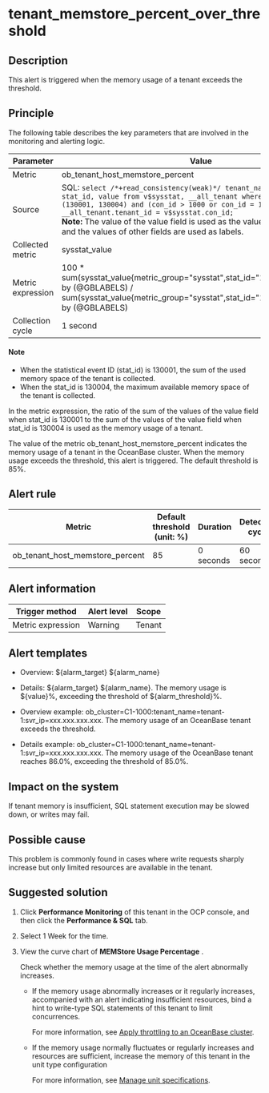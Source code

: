 tenant_memstore_percent_over_threshold 
===========================================================



**Description** 
------------------------------------

This alert is triggered when the memory usage of a tenant exceeds the threshold.

Principle 
------------------------------

The following table describes the key parameters that are involved in the monitoring and alerting logic. 


|     Parameter     |                                                                                                                                                                                                                 Value                                                                                                                                                                                                                  |
|-------------------|----------------------------------------------------------------------------------------------------------------------------------------------------------------------------------------------------------------------------------------------------------------------------------------------------------------------------------------------------------------------------------------------------------------------------------------|
| Metric            | ob_tenant_host_memstore_percent                                                                                                                                                                                                                                                                                                                                                                                                        |
| Source            | SQL: ```select /*+read_consistency(weak)*/ tenant_name, tenant_id, stat_id, value from v$sysstat, __all_tenant where stat_id IN (130001, 130004) and (con_id > 1000 or con_id = 1) and __all_tenant.tenant_id = v$sysstat.con_id; ``` </br> **Note:**  The value of the value field is used as the value of sysstat_value, and the values of other fields are used as labels. |
| Collected metric  | sysstat_value                                                                                                                                                                                                                                                                                                                                                                                                                          |
| Metric expression | 100 \* sum(sysstat_value{metric_group="sysstat",stat_id="130001",@LABELS}) by (@GBLABELS) / sum(sysstat_value{metric_group="sysstat",stat_id="130004",@LABELS}) by (@GBLABELS)                                                                                                                                                                                                                                                         |
| Collection cycle  | 1 second                                                                                                                                                                                                                                                                                                                                                                                                                               |


  <main id="notice" type='explain'>
    <h4>Note</h4>
    <ul>
    <li>When the statistical event ID (stat_id) is 130001, the sum of the used memory space of the tenant is collected.</li>
    <li>When the stat_id is 130004, the maximum available memory space of the tenant is collected.</li>
    </ul>
  </main>

  




In the metric expression, the ratio of the sum of the values of the value field when stat_id is 130001 to the sum of the values of the value field when stat_id is 130004 is used as the memory usage of a tenant.

The value of the metric ob_tenant_host_memstore_percent indicates the memory usage of a tenant in the OceanBase cluster. When the memory usage exceeds the threshold, this alert is triggered. The default threshold is 85%.

**Alert rule** 
-----------------------------------



|             Metric              | Default threshold (unit: %) | Duration  | Detection cycle | Time before clearance |
|---------------------------------|-----------------------------|-----------|-----------------|-----------------------|
| ob_tenant_host_memstore_percent | 85                          | 0 seconds | 60 seconds      | 5 minutes             |



**Alert information** 
------------------------------------------



|  Trigger method   | Alert level | Scope  |
|-------------------|-------------|--------|
| Metric expression | Warning     | Tenant |



**Alert templates** 
----------------------------------------

* Overview: \${alarm_target} ${alarm_name}

  

* Details: \${alarm_target} \${alarm_name}. The memory usage is \${value}%, exceeding the threshold of ${alarm_threshold}%.

  

* Overview example: ob_cluster=C1-1000:tenant_name=tenant-1:svr_ip=xxx.xxx.xxx.xxx. The memory usage of an OceanBase tenant exceeds the threshold.

  

* Details example: ob_cluster=C1-1000:tenant_name=tenant-1:svr_ip=xxx.xxx.xxx.xxx. The memory usage of the OceanBase tenant reaches 86.0%, exceeding the threshold of 85.0%.

  




**Impact on the system** 
---------------------------------------------

If tenant memory is insufficient, SQL statement execution may be slowed down, or writes may fail.

**Possible cause** 
---------------------------------------

This problem is commonly found in cases where write requests sharply increase but only limited resources are available in the tenant.

**Suggested solution** 
-------------------------------------------

1. Click **Performance Monitoring** of this tenant in the OCP console, and then click the **Performance \& SQL** tab.

   

2. Select 1 Week for the time.

   

3. View the curve chart of **MEMStore Usage Percentage** . 

   Check whether the memory usage at the time of the alert abnormally increases.
   * If the memory usage abnormally increases or it regularly increases, accompanied with an alert indicating insufficient resources, bind a hint to write-type SQL statements of this tenant to limit concurrences. 

     For more information, see [Apply throttling to an OceanBase cluster](../4.alarm-appendix/5.limit-the-inbound-traffic-of-the-oceanbase-cluster.md).
     
   
   * If the memory usage normally fluctuates or regularly increases and resources are sufficient, increase the memory of this tenant in the unit type configuration 

     For more information, see [Manage unit specifications](../../3.ob-cloud-platform/5.manage-tenants/2.basic-tenant-operations/3.unit-specification-management.md).
     
   

   



